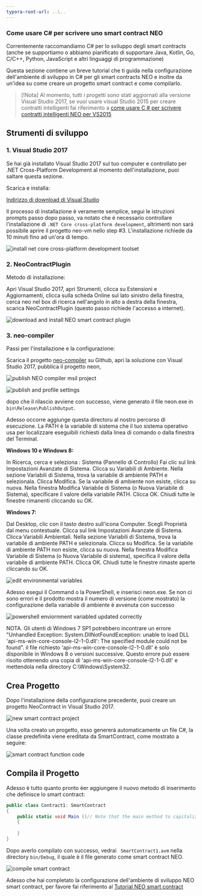 ```yaml
---
typora-root-url: ..\..
---
```


### Come usare C# per scrivere uno smart contract NEO

Correntemente raccomandiamo C# per lo sviluppo degli smart contracts (anche se supportiamo o abbiamo pianificato di supportare Java, Kotlin, Go, C/C++, Python, JavaScript e altri linguaggi di programmazione)

Questa sezione contiene un breve tutorial che ti guida nella configurazione dell'ambiente di sviluppo in C# per gli smart contracts NEO e inoltre da un'idea su ​​come creare un progetto smart contract e come compilarlo.

   > [!Nota]
   > Al momento, tutti i progetti sono stati aggiornati alla versione Visual Studio 2017, se vuoi usare visual Studio 2015 per creare contratti intelligenti fai riferimento a  [come usare C # per scrivere contratti intelligenti NEO per VS2015](getting-started-2015.md)

## Strumenti di sviluppo

### 1. Visual Studio 2017

Se hai già installato Visual Studio 2017 sul tuo computer e controllato per .NET Cross-Platform Development al momento dell'installazione, puoi saltare questa sezione.

Scarica e installa:

[Indirizzo di download di Visual Studio](https://www.visualstudio.com/products/visual-studio-community-vs)

Il processo di installazione è veramente semplice, segui le istruzioni prompts passo dopo passo, va notato che é necessario controllare l'installazione di `.NET Core cross-platform development`, altrimenti non sará possibile aprire il progetto neo-vm nello step #3. L'installazione richiede da 10 minuti fino ad un'ora di tempo.

![install net core cross-platform development toolset](/assets/install_core_cross_platform_development_toolset.png)

### 2. NeoContractPlugin

Metodo di installazione:

Apri Visual Studio 2017, apri Strumenti, clicca su Estensioni e Aggiornamenti, clicca sulla scheda Online sul lato sinistro della finestra, cerca neo nel box di ricerca nell'angolo in alto a destra della finestra, scarica NeoContractPlugin (questo passo richiede l'accesso a internet).

![download and install NEO smart contract plugin](/assets/download_and_install_smart_contract_plugin.png)

### 3. neo-compiler

Passi per l'installazione e la configurazione:

Scarica il progetto [neo-compiler](https://github.com/neo-project/neo-compiler) su Github, apri la soluzione con Visual Studio 2017, pubblica il progetto neon,

![publish NEO compiler msil project](/assets/publish_neo_compiler_msil_project.png)

![publish and profile settings](/assets/publish_and_profile_settings.png)

dopo che il rilascio avviene con successo, viene generato il file neon.exe in `bin\Release\PublishOutput`.

Adesso occorre aggiunge questa directoru al nostro percorso di esecuzione. La PATH è la variabile di sistema che il tuo sistema operativo usa per localizzare eseguibili richiesti dalla linea di comando o dalla finestra del Terminal.

**Windows 10 e Windows 8:**

  In Ricerca, cerca e seleziona : Sistema (Pannello di Controllo)
  Fai clic sul link Impostazioni Avanzate di Sistema. 
  Clicca su Variabili di Ambiente. Nella sezione Variabili di Sistema, trova la variabile di ambiente PATH e selezionala. Clicca Modifica. Se la variabile di ambiente non esiste, clicca su nuova.
  Nella finestra Modifica Variabile di Sistema (o Nuova Variabile di Sistema), specificare il valore della variabile PATH. Clicca OK. Chiudi tutte le finestre rimanenti cliccando su OK.

**Windows 7:**

  Dal Desktop, clic con il tasto destro sull'icona Computer. 
  Scegli Proprietà dal menu contestuale.
  Clicca sul link Impostazioni Avanzate di Sistema.
  Clicca Variabili Ambientali. Nella sezione Variabili di Sistema, trova la variabile di ambiente PATH e selezionala. Clicca su Modifica. Se la variabile di ambiente PATH non esiste, clicca su nuova.
  Nella finestra Modifica Variabile di Sistema (o Nuova Variabile di sistema), specifica il valore della variabile di ambiente PATH. Clicca OK. Chiudi tutte le finestre rimaste aperte cliccando su OK.

![edit environmental variables](/assets/edit_environmental_variables.png)

Adesso esegui il Command o la PowerShell, e inserisci neon.exe. Se non ci sono errori e il prodotto mostra il numero di versione (come mostrato) la configurazione della variabile di ambiente è avvenuta con successo

![powershell enviornment variabled updated correctly](/assets/powershell_enviornment_variabled_updated_correctly.png)


NOTA. Gli utenti di Windows 7 SP1 potrebbero incontrare un errore "Unhandled Exception: System.DllNotFoundException: unable to load DLL 'api-ms-win-core-console-l2-1-0.dll': The specified module could not be found". il file richiesto 'api-ms-win-core-console-l2-1-0.dll' è solo disponibile in Windows 8 o versioni successive. Questo errore può essere risolto ottenendo una copia di 'api-ms-win-core-console-l2-1-0.dll' e mettendola nella directory C:\Windows\System32.

## Crea Progetto

Dopo l'installazione della configurazione precedente, puoi creare un progetto NeoContract in Visual Studio 2017.

![new smart contract project](/assets/new_smart_contract_project.png)

Una volta creato un progetto, esso genererà automaticamente un file C#, la classe predefinita viene ereditata da SmartContract, come mostrato a seguire:

![smart contract function code](/assets/smart_contract_function_code.png)


## Compila il Progetto

Adesso è tutto quanto pronto èer aggiungere il nuovo metodo di inserimento che definisce lo smart contract:

```c#
public class Contract1: SmartContract
{
    public static void Main ()// Note that the main method to capitalize
    {
        
    }
}
```

Dopo averlo compilato con successo, vedrai ` SmartContract1.avm` nella directory `bin/Debug`, il quale è il file generato come smart contract NEO.

![compile smart contract](assets/compile_smart_contract.png)


Adesso che hai completato la configurazione dell'ambiente di sviluppo NEO smart contract, per favore fai riferimento al [Tutorial NEO smart contract](tutorial.md)

